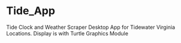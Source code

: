 # Tide_App
Tide Clock and Weather Scraper Desktop App for Tidewater Virginia Locations. 
Display is with Turtle Graphics Module
